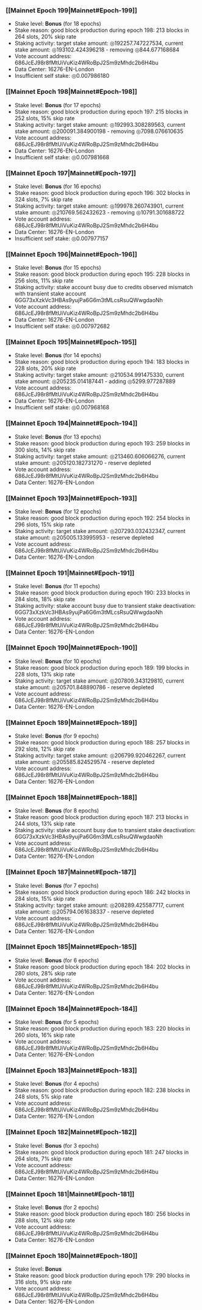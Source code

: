 ### [[Mainnet Epoch 199|Mainnet#Epoch-199]]
* Stake level: **Bonus** (for 18 epochs)
* Stake reason: good block production during epoch 198: 213 blocks in 264 slots, 20% skip rate
* Staking activity: target stake amount: ◎192257.747227534, current stake amount: ◎193102.424396218 - removing ◎844.677168684
* Vote account address: 686JcEJ98r8fMtUiVuKiz4WRoBpJ2Sm9zMhdc2b6H4bu
* Data Center: 16276-EN-London
* Insufficient self stake: ◎0.007986180
### [[Mainnet Epoch 198|Mainnet#Epoch-198]]
* Stake level: **Bonus** (for 17 epochs)
* Stake reason: good block production during epoch 197: 215 blocks in 252 slots, 15% skip rate
* Staking activity: target stake amount: ◎192993.308289563, current stake amount: ◎200091.384900198 - removing ◎7098.076610635
* Vote account address: 686JcEJ98r8fMtUiVuKiz4WRoBpJ2Sm9zMhdc2b6H4bu
* Data Center: 16276-EN-London
* Insufficient self stake: ◎0.007981668
### [[Mainnet Epoch 197|Mainnet#Epoch-197]]
* Stake level: **Bonus** (for 16 epochs)
* Stake reason: good block production during epoch 196: 302 blocks in 324 slots, 7% skip rate
* Staking activity: target stake amount: ◎199978.260743901, current stake amount: ◎210769.562432623 - removing ◎10791.301688722
* Vote account address: 686JcEJ98r8fMtUiVuKiz4WRoBpJ2Sm9zMhdc2b6H4bu
* Data Center: 16276-EN-London
* Insufficient self stake: ◎0.007977157
### [[Mainnet Epoch 196|Mainnet#Epoch-196]]
* Stake level: **Bonus** (for 15 epochs)
* Stake reason: good block production during epoch 195: 228 blocks in 256 slots, 11% skip rate
* Staking activity: stake account busy due to credits observed mismatch with transient stake account 6GG73xXzkVc3HBAs9yujPa6G6m3tMLcsRsuQWwgdaoNh
* Vote account address: 686JcEJ98r8fMtUiVuKiz4WRoBpJ2Sm9zMhdc2b6H4bu
* Data Center: 16276-EN-London
* Insufficient self stake: ◎0.007972682
### [[Mainnet Epoch 195|Mainnet#Epoch-195]]
* Stake level: **Bonus** (for 14 epochs)
* Stake reason: good block production during epoch 194: 183 blocks in 228 slots, 20% skip rate
* Staking activity: target stake amount: ◎210534.991475330, current stake amount: ◎205235.014187441 - adding ◎5299.977287889
* Vote account address: 686JcEJ98r8fMtUiVuKiz4WRoBpJ2Sm9zMhdc2b6H4bu
* Data Center: 16276-EN-London
* Insufficient self stake: ◎0.007968168
### [[Mainnet Epoch 194|Mainnet#Epoch-194]]
* Stake level: **Bonus** (for 13 epochs)
* Stake reason: good block production during epoch 193: 259 blocks in 300 slots, 14% skip rate
* Staking activity: target stake amount: ◎213460.606066276, current stake amount: ◎205120.182731270 - reserve depleted
* Vote account address: 686JcEJ98r8fMtUiVuKiz4WRoBpJ2Sm9zMhdc2b6H4bu
* Data Center: 16276-EN-London
### [[Mainnet Epoch 193|Mainnet#Epoch-193]]
* Stake level: **Bonus** (for 12 epochs)
* Stake reason: good block production during epoch 192: 254 blocks in 296 slots, 15% skip rate
* Staking activity: target stake amount: ◎207293.032432347, current stake amount: ◎205005.133995953 - reserve depleted
* Vote account address: 686JcEJ98r8fMtUiVuKiz4WRoBpJ2Sm9zMhdc2b6H4bu
* Data Center: 16276-EN-London
### [[Mainnet Epoch 191|Mainnet#Epoch-191]]
* Stake level: **Bonus** (for 11 epochs)
* Stake reason: good block production during epoch 190: 233 blocks in 284 slots, 18% skip rate
* Staking activity: stake account busy due to transient stake deactivation: 6GG73xXzkVc3HBAs9yujPa6G6m3tMLcsRsuQWwgdaoNh
* Vote account address: 686JcEJ98r8fMtUiVuKiz4WRoBpJ2Sm9zMhdc2b6H4bu
* Data Center: 16276-EN-London
### [[Mainnet Epoch 190|Mainnet#Epoch-190]]
* Stake level: **Bonus** (for 10 epochs)
* Stake reason: good block production during epoch 189: 199 blocks in 228 slots, 13% skip rate
* Staking activity: target stake amount: ◎207809.343129810, current stake amount: ◎205701.848890786 - reserve depleted
* Vote account address: 686JcEJ98r8fMtUiVuKiz4WRoBpJ2Sm9zMhdc2b6H4bu
* Data Center: 16276-EN-London
### [[Mainnet Epoch 189|Mainnet#Epoch-189]]
* Stake level: **Bonus** (for 9 epochs)
* Stake reason: good block production during epoch 188: 257 blocks in 292 slots, 12% skip rate
* Staking activity: target stake amount: ◎206799.920462267, current stake amount: ◎205585.824529574 - reserve depleted
* Vote account address: 686JcEJ98r8fMtUiVuKiz4WRoBpJ2Sm9zMhdc2b6H4bu
* Data Center: 16276-EN-London
### [[Mainnet Epoch 188|Mainnet#Epoch-188]]
* Stake level: **Bonus** (for 8 epochs)
* Stake reason: good block production during epoch 187: 213 blocks in 244 slots, 13% skip rate
* Staking activity: stake account busy due to transient stake deactivation: 6GG73xXzkVc3HBAs9yujPa6G6m3tMLcsRsuQWwgdaoNh
* Vote account address: 686JcEJ98r8fMtUiVuKiz4WRoBpJ2Sm9zMhdc2b6H4bu
* Data Center: 16276-EN-London
### [[Mainnet Epoch 187|Mainnet#Epoch-187]]
* Stake level: **Bonus** (for 7 epochs)
* Stake reason: good block production during epoch 186: 242 blocks in 284 slots, 15% skip rate
* Staking activity: target stake amount: ◎208289.425587717, current stake amount: ◎205794.061638337 - reserve depleted
* Vote account address: 686JcEJ98r8fMtUiVuKiz4WRoBpJ2Sm9zMhdc2b6H4bu
* Data Center: 16276-EN-London
### [[Mainnet Epoch 185|Mainnet#Epoch-185]]
* Stake level: **Bonus** (for 6 epochs)
* Stake reason: good block production during epoch 184: 202 blocks in 280 slots, 28% skip rate
* Vote account address: 686JcEJ98r8fMtUiVuKiz4WRoBpJ2Sm9zMhdc2b6H4bu
* Data Center: 16276-EN-London
### [[Mainnet Epoch 184|Mainnet#Epoch-184]]
* Stake level: **Bonus** (for 5 epochs)
* Stake reason: good block production during epoch 183: 220 blocks in 260 slots, 16% skip rate
* Vote account address: 686JcEJ98r8fMtUiVuKiz4WRoBpJ2Sm9zMhdc2b6H4bu
* Data Center: 16276-EN-London
### [[Mainnet Epoch 183|Mainnet#Epoch-183]]
* Stake level: **Bonus** (for 4 epochs)
* Stake reason: good block production during epoch 182: 238 blocks in 248 slots, 5% skip rate
* Vote account address: 686JcEJ98r8fMtUiVuKiz4WRoBpJ2Sm9zMhdc2b6H4bu
* Data Center: 16276-EN-London
### [[Mainnet Epoch 182|Mainnet#Epoch-182]]
* Stake level: **Bonus** (for 3 epochs)
* Stake reason: good block production during epoch 181: 247 blocks in 264 slots, 7% skip rate
* Vote account address: 686JcEJ98r8fMtUiVuKiz4WRoBpJ2Sm9zMhdc2b6H4bu
* Data Center: 16276-EN-London
### [[Mainnet Epoch 181|Mainnet#Epoch-181]]
* Stake level: **Bonus** (for 2 epochs)
* Stake reason: good block production during epoch 180: 256 blocks in 288 slots, 12% skip rate
* Vote account address: 686JcEJ98r8fMtUiVuKiz4WRoBpJ2Sm9zMhdc2b6H4bu
* Data Center: 16276-EN-London
### [[Mainnet Epoch 180|Mainnet#Epoch-180]]
* Stake level: **Bonus**
* Stake reason: good block production during epoch 179: 290 blocks in 316 slots, 9% skip rate
* Vote account address: 686JcEJ98r8fMtUiVuKiz4WRoBpJ2Sm9zMhdc2b6H4bu
* Data Center: 16276-EN-London